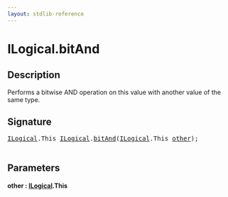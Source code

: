 ```yaml
---
layout: stdlib-reference
---
```


# ILogical\.bitAnd

## Description

Performs a bitwise AND operation on this value with another value of the same type.




## Signature 

<pre>
<a href="../index.md" class="code_type">ILogical</a>.<span class="code_keyword">This</span> <a href="../index.md" class="code_type">ILogical</a>.<a href=".">bitAnd</a>(<a href="../index.md" class="code_type">ILogical</a>.<span class="code_keyword">This</span> <a href=".#decl-other" class="code_param">other</a>);

</pre>

## Parameters

####  <a id="decl-other"></a>other  : [ILogical](../index.md)\.This

